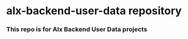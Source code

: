 <h1>alx-backend-user-data repository</h1>

<h3>This repo is for Alx Backend User Data projects</h3>


